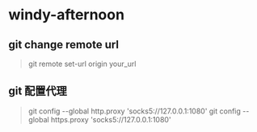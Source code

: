 # windy-afternoon

## git change remote url

> git remote set-url origin your_url


## git 配置代理

>  git config --global http.proxy 'socks5://127.0.0.1:1080' 
>  git config --global https.proxy 'socks5://127.0.0.1:1080'
